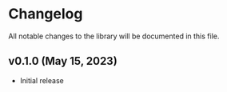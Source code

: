 # Changelog

All notable changes to the library will be documented in this file.

## v0.1.0 (May 15, 2023)

- Initial release
